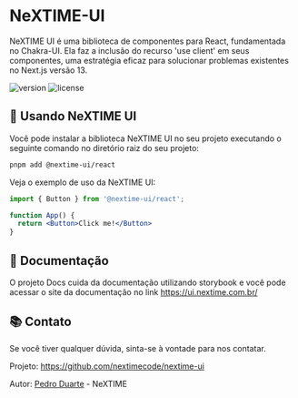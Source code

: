# NeXTIME-UI

NeXTIME UI é uma biblioteca de componentes para React, fundamentada no Chakra-UI. Ela faz a  inclusão do recurso 'use client' em seus componentes, uma estratégia eficaz para solucionar problemas existentes no Next.js versão 13.

![version](https://img.shields.io/npm/v/@nextime-ui/react.svg)
![license](https://img.shields.io/badge/license-MIT-green)

## 📝 Usando NeXTIME UI

Você pode instalar a biblioteca NeXTIME UI no seu projeto executando o seguinte comando no diretório raiz do seu projeto:

```bash
pnpm add @nextime-ui/react
```

Veja o exemplo de uso da NeXTIME UI:

```jsx
import { Button } from '@nextime-ui/react';

function App() {
  return <Button>Click me!</Button>
}
```

## 📖 Documentação

O projeto Docs cuida da documentação utilizando storybook e você pode acessar o site da documentação no link https://ui.nextime.com.br/

## 📚 Contato
Se você tiver qualquer dúvida, sinta-se à vontade para nos contatar.

Projeto: https://github.com/nextimecode/nextime-ui

Autor: [Pedro Duarte](https://github.com/phdduarte) - NeXTIME
